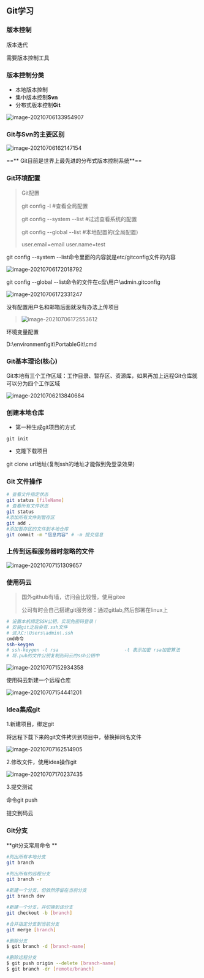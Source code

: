 ## Git学习

### 版本控制

版本迭代

需要版本控制工具

### 版本控制分类

* 本地版本控制 
* 集中版本控制**Svn**
* 分布式版本控制**Git**

![image-20210706133954907](img/image-20210706133954907.png)

### Git与Svn的主要区别

![image-20210706162147154](img/image-20210706162147154.png)

==** Git目前是世界上最先进的分布式版本控制系统**== 

### Git环境配置

> Git配置
>
> git config -l #查看全局配置
>
> git config --system --list #过滤查看系统的配置
>
> git config --global --list #本地配置的(全局配置)
>
> user.email=email
> user.name=test



git config --system --list命令里面的内容就是etc/gitconfig文件的内容

![image-20210706172018792](img/image-20210706172018792.png)





git config --global --list命令的文件在c盘\用户\admin\.gitconfig

![image-20210706172331247](img/image-20210706172331247.png)

没有配置用户名和邮箱后面就没有办法上传项目

> ![image-20210706172553612](img/image-20210706172553612.png)

环境变量配置

D:\environment\git\PortableGit\cmd

### Git基本理论(核心)

Git本地有三个工作区域：工作目录、暂存区、资源库，如果再加上远程Git仓库就可以分为四个工作区域

![image-20210706213840684](img/image-20210706213840684.png)





### 创建本地仓库

* 第一种生成git项目的方式

```git init```

* 克隆下载项目

git clone url地址(复制ssh的地址才能做到免登录效果)

### Git 文件操作

```bash
# 查看文件指定状态
git status [fileName]
# 查看所有文件状态
git status
#添加所有文件到暂存区
git add .
#添加暂存区的文件到本地仓库
git commit -m "信息内容" # -m 提交信息
```



### 上传到远程服务器时忽略的文件

![image-20210707151309657](img/image-20210707151309657.png)



### 使用码云

> 国外github有墙，访问会比较慢，使用gitee
>
> 公司有时会自己搭建git服务器：通过gitlab,然后部署在linux上



```bash
# 设置本机绑定SSH公钥，实现免密码登录！
# 安装git之后会有.ssh文件
# 进入C:\Users\admin\.ssh
cmd命令
ssh-keygen
# ssh-keygen -t rsa                        -t 表示加密 rsa加密算法
# 将.pub的文件公钥复制到码云的ssh公钥中

```

![image-20210707152934358](img/image-20210707152934358.png)



使用码云新建一个远程仓库

![image-20210707154441201](img/image-20210707154441201.png)



### Idea集成git

1.新建项目，绑定git

将远程下载下来的git文件拷贝到项目中，替换掉同名文件

![image-20210707162514905](img/image-20210707162514905.png)

2.修改文件，使用idea操作git

![image-20210707170237435](img/image-20210707170237435.png)

3.提交测试

命令git push

提交到码云

### Git分支

**git分支常用命令 **

```bash
#列出所有本地分支
git branch

#列出所有的远程分支
git branch -r

#新建一个分支，但依然停留在当前分支
git branch dev

#新建一个分支，并切换到该分支
git checkout -b [branch]

#合并指定分支到当前分支
git merge [branch]

#删除分支
$ git branch -d [branch-name]

#删除远程分支
$ git push origin --delete [branch-name]
$ git branch -dr [remote/branch]

```





